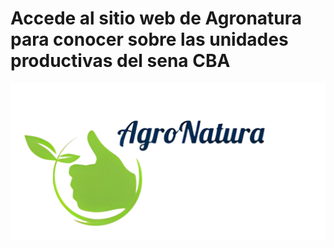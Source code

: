 # Accede al sitio web de Agronatura para conocer sobre las unidades productivas del sena CBA
[![Accede al sitio web de agronatura](img/agronatura.png)](http://agronatura.000webhostapp.com/)


